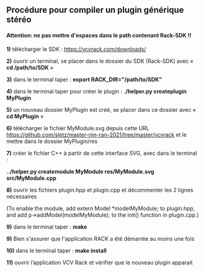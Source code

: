 ## Procédure pour compiler un plugin générique stéréo

#### Attention: ne pas mettre d'espaces dans le path contenant Rack-SDK !!

**1)** télécharger le SDK : https://vcvrack.com/downloads/

**2)** ouvrir un terminal, se placer dans le dossier du SDK (Rack-SDK) avec « **cd  /path/to/SDK** » 

**3)** dans le terminal taper : **export RACK_DIR="/path/to/SDK"**

**4)** dans le terminal taper pour créer le plugin : **./helper.py createplugin MyPlugin**
	
**5)** un nouveau dossier MyPlugin est créé, se placer dans ce dossier avec « **cd MyPlugin** » 

**6)** télécharger le fichier MyModule.svg depuis cette URL https://github.com/sletz/master-rim-ran-2021/tree/master/vcvrack et le mettre dans le dossier MyPlugin/res 

**7)** créer le fichier C++ à partir de cette interface SVG, avec dans le terminal : 

**../helper.py createmodule MyModule res/MyModule.svg src/MyModule.cpp**

**8)** ouvrir les fichiers plugin.hpp et plugin.cpp et décommenter les 2 lignes nécessaires 

(To enable the module, add
extern Model *modelMyModule;
to plugin.hpp, and add
p->addModel(modelMyModule);
to the init() function in plugin.cpp.)

**9)** dans le terminal taper : **make**

**9)** Bien s'assurer que l'application RACK a été démarrée au moins une fois

**10)** dans le terminal taper : **make install** 

**11)** ouvrir l’application VCV Rack et vérifier que le nouveau plugin apparait
